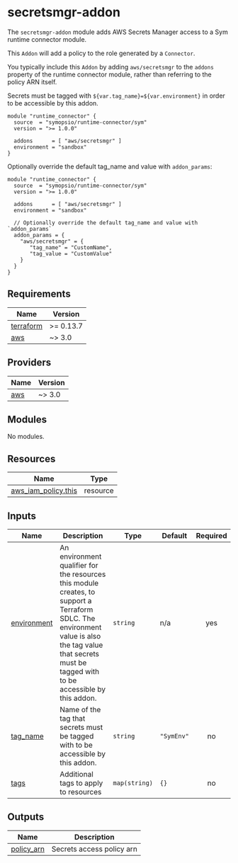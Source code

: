 # secretsmgr-addon

The `secretsmgr-addon` module adds AWS Secrets Manager access to a Sym runtime connector module.

This `Addon` will add a policy to the role generated by a `Connector`.

You typically include this `Addon` by adding `aws/secretsmgr` to the  `addons` property of the runtime  connector module, rather than referring to the policy ARN itself.

Secrets must be tagged with `${var.tag_name}=${var.environment}` in order to be accessible by this addon.

```hcl
module "runtime_connector" {
  source  = "symopsio/runtime-connector/sym"
  version = ">= 1.0.0"

  addons      = [ "aws/secretsmgr" ]
  environment = "sandbox"
}
```

Optionally override the default tag_name and value with `addon_params`:

```hcl
module "runtime_connector" {
  source  = "symopsio/runtime-connector/sym"
  version = ">= 1.0.0"

  addons      = [ "aws/secretsmgr" ]
  environment = "sandbox"

  // Optionally override the default tag_name and value with `addon_params`
  addon_params = {
    "aws/secretsmgr" = {
       "tag_name" = "CustomName",
       "tag_value = "CustomValue"
    }
  }
}
```

<!-- BEGIN_TF_DOCS -->
## Requirements

| Name | Version |
|------|---------|
| <a name="requirement_terraform"></a> [terraform](#requirement\_terraform) | >= 0.13.7 |
| <a name="requirement_aws"></a> [aws](#requirement\_aws) | ~> 3.0 |

## Providers

| Name | Version |
|------|---------|
| <a name="provider_aws"></a> [aws](#provider\_aws) | ~> 3.0 |

## Modules

No modules.

## Resources

| Name | Type |
|------|------|
| [aws_iam_policy.this](https://registry.terraform.io/providers/hashicorp/aws/latest/docs/resources/iam_policy) | resource |

## Inputs

| Name | Description | Type | Default | Required |
|------|-------------|------|---------|:--------:|
| <a name="input_environment"></a> [environment](#input\_environment) | An environment qualifier for the resources this module creates, to support a Terraform SDLC. The environment value is also the tag value that secrets must be tagged with to be accessible by this addon. | `string` | n/a | yes |
| <a name="input_tag_name"></a> [tag\_name](#input\_tag\_name) | Name of the tag that secrets must be tagged with to be accessible by this addon. | `string` | `"SymEnv"` | no |
| <a name="input_tags"></a> [tags](#input\_tags) | Additional tags to apply to resources | `map(string)` | `{}` | no |

## Outputs

| Name | Description |
|------|-------------|
| <a name="output_policy_arn"></a> [policy\_arn](#output\_policy\_arn) | Secrets access policy arn |
<!-- END_TF_DOCS -->